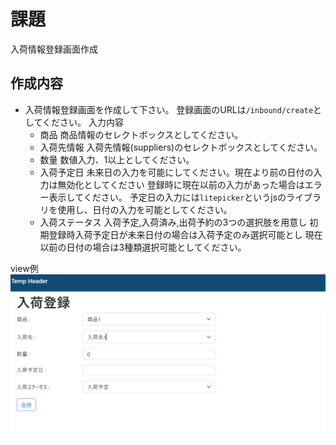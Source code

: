 
# 課題

入荷情報登録画面作成

## 作成内容

* 入荷情報登録画面を作成して下さい。
  登録画面のURLは`/inbound/create`としてください。
  入力内容
   * 商品
     商品情報のセレクトボックスとしてください。
   * 入荷先情報
     入荷先情報(suppliers)のセレクトボックスとしてください。
   * 数量
     数値入力、1以上としてください。
   * 入荷予定日
     未来日の入力を可能にしてください。現在より前の日付の入力は無効化としてください
     登録時に現在以前の入力があった場合はエラー表示してください。
     予定日の入力には`litepicker`というjsのライブラリを使用し、日付の入力を可能としてください。
   * 入荷ステータス
     入荷予定,入荷済み,出荷予約の3つの選択肢を用意し
     初期登録時入荷予定日が未来日付の場合は入荷予定のみ選択可能とし
     現在以前の日付の場合は3種類選択可能としてください。

view例
![view](img/view.png)